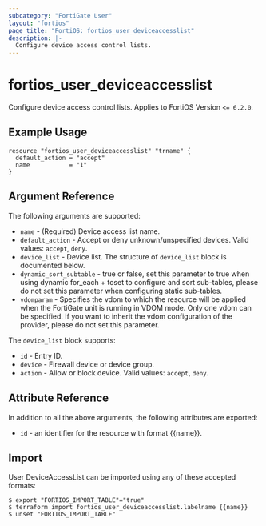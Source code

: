 ```yaml
---
subcategory: "FortiGate User"
layout: "fortios"
page_title: "FortiOS: fortios_user_deviceaccesslist"
description: |-
  Configure device access control lists.
---
```


# fortios_user_deviceaccesslist
Configure device access control lists. Applies to FortiOS Version `<= 6.2.0`.

## Example Usage

```hcl
resource "fortios_user_deviceaccesslist" "trname" {
  default_action = "accept"
  name           = "1"
}
```

## Argument Reference

The following arguments are supported:

* `name` - (Required) Device access list name.
* `default_action` - Accept or deny unknown/unspecified devices. Valid values: `accept`, `deny`.
* `device_list` - Device list. The structure of `device_list` block is documented below.
* `dynamic_sort_subtable` - true or false, set this parameter to true when using dynamic for_each + toset to configure and sort sub-tables, please do not set this parameter when configuring static sub-tables.
* `vdomparam` - Specifies the vdom to which the resource will be applied when the FortiGate unit is running in VDOM mode. Only one vdom can be specified. If you want to inherit the vdom configuration of the provider, please do not set this parameter.

The `device_list` block supports:

* `id` - Entry ID.
* `device` - Firewall device or device group.
* `action` - Allow or block device. Valid values: `accept`, `deny`.


## Attribute Reference

In addition to all the above arguments, the following attributes are exported:
* `id` - an identifier for the resource with format {{name}}.

## Import

User DeviceAccessList can be imported using any of these accepted formats:
```
$ export "FORTIOS_IMPORT_TABLE"="true"
$ terraform import fortios_user_deviceaccesslist.labelname {{name}}
$ unset "FORTIOS_IMPORT_TABLE"
```
